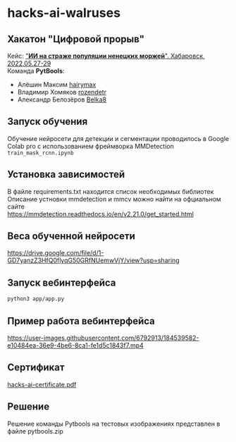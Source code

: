 # hacks-ai-walruses

## Хакатон "Цифровой прорыв"

Кейс: ["**ИИ на страже популяции ненецких моржей**". Хабаровск, 2022.05.27-29](https://hacks-ai.ru/hackathons/755853)  
Команда **PytBools**:
- Алёшин Максим [hairymax](https://github.com/hairymax)
- Владимир Хомяков [rozendetr](https://github.com/rozendetr)
- Александр Белозёров [Belka8](https://github.com/Belka8)  

## Запуск обучения 
Обучение нейросети для детекции и сегментации проводилось в Google Colab pro c использованием фреймворка MMDetection    
`train_mask_rcnn.ipynb`

## Установка зависимостей
В файле requirements.txt находится список необходимых библиотек   
Описание устновки mmdetection и mmcv можно найти на офциальном сайте   
https://mmdetection.readthedocs.io/en/v2.21.0/get_started.html

## Веса обученной нейросети
https://drive.google.com/file/d/1-GD7yanzZ3HfQ0flyqG50GRfNUemwVjY/view?usp=sharing

## Запуск вебинтерфейса
```sh
python3 app/app.py
```
## Пример работа вебинтерфейса

https://user-images.githubusercontent.com/6792913/184539582-e10484ea-36e9-4be6-8ca1-fe1d5c1843f7.mp4

## Сертификат
[hacks-ai-certificate.pdf](https://github.com/hairymax/hacks-ai-walruses/files/9333488/hacks-ai-certificate.pdf)

## Решение
Решение команды Pytbools на тестовых изображениях представлен в файле pytbools.zip
